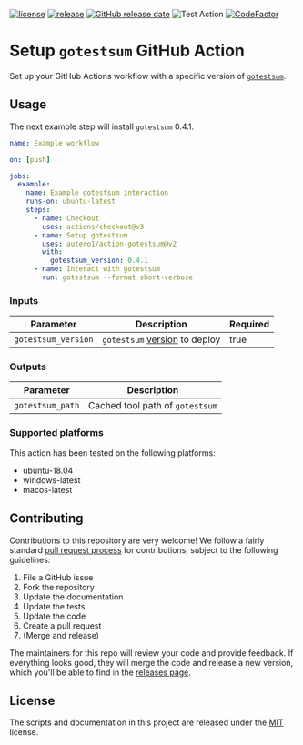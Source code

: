 [![license](https://img.shields.io/github/license/autero1/action-gotestsum)](https://github.com/autero1/action-gotestsum/blob/master/LICENSE)
[![release](https://img.shields.io/github/release/autero1/action-gotestsum.svg)](https://github.com/autero1/action-gotestsum/releases/latest)
[![GitHub release date](https://img.shields.io/github/release-date/autero1/action-gotestsum.svg)](https://github.com/autero1/action-gotestsum/releases)
![Test Action](https://github.com/autero1/action-gotestsum/workflows/Test%20Action/badge.svg?branch=master&event=push)
[![CodeFactor](https://www.codefactor.io/repository/github/autero1/action-gotestsum/badge)](https://www.codefactor.io/repository/github/autero1/action-gotestsum)

# Setup `gotestsum` GitHub Action

Set up your GitHub Actions workflow with a specific version of [`gotestsum`](https://github.com/gotestyourself/gotestsum).

## Usage

The next example step will install `gotestsum` 0.4.1.

```yaml
name: Example workflow

on: [push]

jobs:
  example:
    name: Example gotestsum interaction
    runs-on: ubuntu-latest
    steps:
      - name: Checkout
        uses: actions/checkout@v3
      - name: Setup gotestsum
        uses: autero1/action-gotestsum@v2
        with:
          gotestsum_version: 0.4.1
      - name: Interact with gotestsum
        run: gotestsum --format short-verbose
```

### Inputs

| Parameter | Description | Required |
| --------- | ----------- | -------- |
| `gotestsum_version` | `gotestsum` [version](https://github.com/gotestyourself/gotestsum/releases) to deploy | true |

### Outputs

| Parameter | Description |
| --------- | ----------- |
| `gotestsum_path` | Cached tool path of `gotestsum` |

### Supported platforms

This action has been tested on the following platforms:

* ubuntu-18.04
* windows-latest
* macos-latest


## Contributing

Contributions to this repository are very welcome! We follow a fairly standard [pull request process](
https://help.github.com/articles/about-pull-requests/) for contributions, subject to the following guidelines:

1. File a GitHub issue
1. Fork the repository
1. Update the documentation
1. Update the tests
1. Update the code
1. Create a pull request
1. (Merge and release)

The maintainers for this repo will review your code and provide feedback. If everything looks good, they will merge the
code and release a new version, which you'll be able to find in the [releases page](../../releases).

## License

The scripts and documentation in this project are released under the [MIT](./LICENSE) license.
